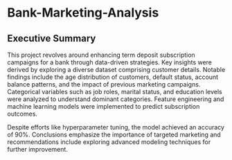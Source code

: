 # Bank-Marketing-Analysis

## Executive Summary

This project revolves around enhancing term deposit subscription campaigns for a bank through data-driven strategies. Key insights were derived by exploring a diverse dataset comprising customer details. Notable findings include the age distribution of customers, default status, account balance patterns, and the impact of previous marketing campaigns. Categorical variables such as job roles, marital status, and education levels were analyzed to understand dominant categories. Feature engineering and machine learning models were implemented to predict subscription outcomes. 

Despite efforts like hyperparameter tuning, the model achieved an accuracy of 90%. Conclusions emphasize the importance of targeted marketing and recommendations include exploring advanced modeling techniques for further improvement.
